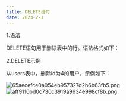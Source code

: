 ```yaml
---
title: DELETE语句
date: 2023-2-1
---
```

1.语法

DELETE语句用于删除表中的行。语法格式如下：


2.DELETE示例

从users表中，删除id为4的用户，示例如下：

![65aecefce0a054eb957327d2b6b63fb5.png](https://s1.imagehub.cc/images/2023/02/01/65aecefce0a054eb957327d2b6b63fb5.png)
![aff9110bd0c730c3919a9634e998cf8b.png](https://s1.imagehub.cc/images/2023/02/01/aff9110bd0c730c3919a9634e998cf8b.png)
